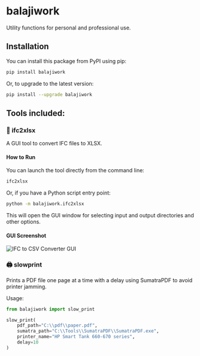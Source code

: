 # balajiwork

Utility functions for personal and professional use.

## Installation

You can install this package from PyPI using pip:

```bash
pip install balajiwork
```

Or, to upgrade to the latest version:

```bash
pip install --upgrade balajiwork
```

## Tools included:

### 🧾 ifc2xlsx
A GUI tool to convert IFC files to XLSX.

#### How to Run

You can launch the tool directly from the command line:

```cmd
ifc2xlsx
```

Or, if you have a Python script entry point:

```cmd
python -m balajiwork.ifc2xlsx
```

This will open the GUI window for selecting input and output directories and other options.

#### GUI Screenshot

![IFC to CSV Converter GUI](https://github.com/balajibalagurusami/python/raw/ab3ad0ebe9f5b99ac72f354e20e028ac351a10d9/ifc2xlsx.png)

### 🖨️ slowprint
Prints a PDF file one page at a time with a delay using SumatraPDF to avoid printer jamming.

Usage:
```python
from balajiwork import slow_print

slow_print(
    pdf_path="C:\\pdf\\paper.pdf",
    sumatra_path="C:\\Tools\\SumatraPDF\\SumatraPDF.exe",
    printer_name="HP Smart Tank 660-670 series",
    delay=10
)
```
